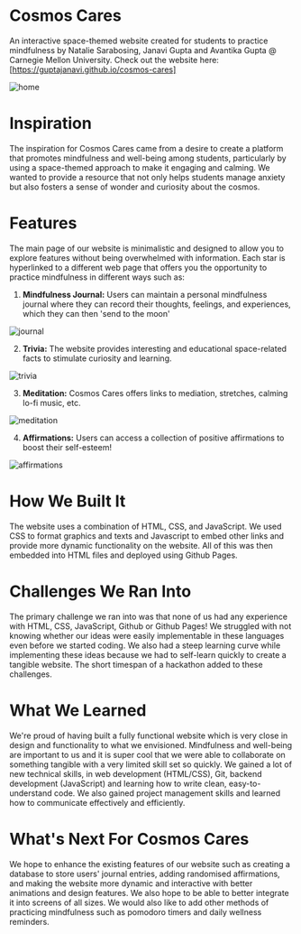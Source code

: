 # Cosmos Cares 
An interactive space-themed website created for students to practice mindfulness by Natalie Sarabosing, Janavi Gupta and Avantika Gupta @ Carnegie Mellon University. Check out the website here: [https://guptajanavi.github.io/cosmos-cares]

![home](https://github.com/guptajanavi/cosmos-cares/assets/79553848/649d146c-ecbf-49d3-bcb0-f2f431c85e64)

# Inspiration
The inspiration for Cosmos Cares came from a desire to create a platform that promotes mindfulness and well-being among students, particularly by using a space-themed approach to make it engaging and calming. We wanted to provide a resource that not only helps students manage anxiety but also fosters a sense of wonder and curiosity about the cosmos.

# Features
The main page of our website is minimalistic and designed to allow you to explore features without being overwhelmed with information. Each star is hyperlinked to a different web page that offers you the opportunity to practice mindfulness in different ways such as:

1. **Mindfulness Journal:** Users can maintain a personal mindfulness journal where they can record their thoughts, feelings, and experiences, which they can then 'send to the moon'

![journal](https://github.com/guptajanavi/cosmos-cares/assets/79553848/dca1eaf2-77fe-42fc-a68f-f4fd357b7e64)

2. **Trivia:** The website provides interesting and educational space-related facts to stimulate curiosity and learning.
 
![trivia](https://github.com/guptajanavi/cosmos-cares/assets/79553848/192271f2-8fed-4466-af1e-658e1dc12b56)

3. **Meditation:** Cosmos Cares offers links to mediation, stretches, calming lo-fi music, etc.

![meditation](https://github.com/guptajanavi/cosmos-cares/assets/79553848/88cdf3f1-78fe-4b64-a8ef-630feaf2a566)

4. **Affirmations:** Users can access a collection of positive affirmations to boost their self-esteem!

![affirmations](https://github.com/guptajanavi/cosmos-cares/assets/79553848/77748f6c-beb5-4956-a841-5be235fcc83f)

# How We Built It
The website uses a combination of HTML, CSS, and JavaScript. We used CSS to format graphics and texts and Javascript to embed other links and provide more dynamic functionality on the website. All of this was then embedded into HTML files and deployed using Github Pages.

# Challenges We Ran Into
The primary challenge we ran into was that none of us had any experience with HTML, CSS, JavaScript, Github or Github Pages! We struggled with not knowing whether our ideas were easily implementable in these languages even before we started coding. We also had a steep learning curve while implementing these ideas because we had to self-learn quickly to create a tangible website. The short timespan of a hackathon added to these challenges.

# What We Learned
We're proud of having built a fully functional website which is very close in design and functionality to what we envisioned. Mindfulness and well-being are important to us and it is super cool that we were able to collaborate on something tangible with a very limited skill set so quickly. We gained a lot of new technical skills, in web development (HTML/CSS), Git, backend development (JavaScript) and learning how to write clean, easy-to-understand code. We also gained project management skills and learned how to communicate effectively and efficiently.

# What's Next For Cosmos Cares
We hope to enhance the existing features of our website such as creating a database to store users' journal entries, adding randomised affirmations, and making the website more dynamic and interactive with better animations and design features. We also hope to be able to better integrate it into screens of all sizes. We would also like to add other methods of practicing mindfulness such as pomodoro timers and daily wellness reminders.
